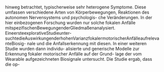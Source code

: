 hinweg betrachtet, typischerweise sehr heterogene Symptome. Diese umfassen verschiedene
Arten von Körperbewegungen, Reaktionen des autonomen Nervensystems und psychologis-
che Veränderungen. In der hier einbezogenen Forschung wurden nur solche fokalen Anfälle
mitspezifischenBewegungenderGliedmaßenanalysiert. EineersteexplorativeStudieunter-
suchtedieAuswirkungenderhohenVarianzfokalermotorischerAnfälleaufrelevanteBiosig-
nale und die Anfallserkennung mit diesen. In einer weiteren Studie wurden dann individu-
alisierte und generische Modelle zur Erkennung fokaler motorischer Anfälle auf der Grund-
lage der vom Wearable aufgezeichneten Biosignale untersucht. Die Studie ergab, dass die op-